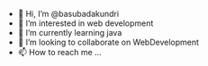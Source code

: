 - 👋 Hi, I’m @basubadakundri
- 👀 I’m interested in web development
- 🌱 I’m currently learning java
- 💞️ I’m looking to collaborate on WebDevelopment
- 📫 How to reach me ...

<!---
basubadakundri/basubadakundri is a ✨ special ✨ repository because its `README.md` (this file) appears on your GitHub profile.
You can click the Preview link to take a look at your changes.
--->

